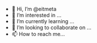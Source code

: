 - 👋 Hi, I’m @eitmeta
- 👀 I’m interested in ...
- 🌱 I’m currently learning ...
- 💞️ I’m looking to collaborate on ...
- 📫 How to reach me...

<!---
Eit Meta empresa de software
--->
